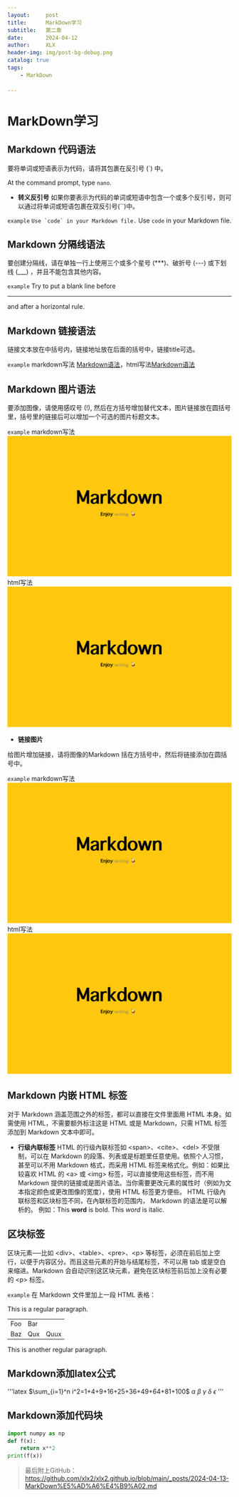 ```yaml
---
layout:     post
title:      MarkDown学习
subtitle:   第二章
date:       2024-04-12
author:     XLX
header-img: img/post-bg-debug.png
catalog: true
tags:
    - MarkDown

---
```



# MarkDown学习


## Markdown 代码语法
要将单词或短语表示为代码，请将其包裹在反引号 (`) 中。

At the command prompt, type `nano`.

- **转义反引号**
如果你要表示为代码的单词或短语中包含一个或多个反引号，则可以通过将单词或短语包裹在双反引号(``)中。

`example`
``Use `code` in your Markdown file.``	Use `code` in your Markdown file.


## Markdown 分隔线语法
要创建分隔线，请在单独一行上使用三个或多个星号 (***)、破折号 (---) 或下划线 (___) ，并且不能包含其他内容。

`example`
Try to put a blank line before

---

and after a horizontal rule.


## Markdown 链接语法
链接文本放在中括号内，链接地址放在后面的括号中，链接title可选。

`example`
markdown写法 [Markdown语法](https://markdown.com.cn "最好的markdown教程")，html写法<a href="https://markdown.com.cn" title="最好的markdown教程">Markdown语法</a>


## Markdown 图片语法
要添加图像，请使用感叹号 (!), 然后在方括号增加替代文本，图片链接放在圆括号里，括号里的链接后可以增加一个可选的图片标题文本。

`example`
markdown写法 ![富士山](/img/post-bg-markdown.png "Mount Fuji")html写法<img src="/img/post-bg-markdown.png" alt="Mount Fuji" title="Mount Fuji"/>

- **链接图片**

给图片增加链接，请将图像的Markdown 括在方括号中，然后将链接添加在圆括号中。

`example`
markdown写法 [![Mount Fuji](/img/post-bg-markdown.png "markdown教程")](https://markdown.com.cn)
html写法<a href="https://markdown.com.cn"><img src="/img/post-bg-markdown.png" alt="Mount Fuji" title="Mount Fuji"/></a>


## Markdown 内嵌 HTML 标签
对于 Markdown 涵盖范围之外的标签，都可以直接在文件里面用 HTML 本身。如需使用 HTML，不需要额外标注这是 HTML 或是 Markdown，只需 HTML 标签添加到 Markdown 文本中即可。

- **行级內联标签**
HTML 的行级內联标签如 \<span>、\<cite>、\<del> 不受限制，可以在 Markdown 的段落、列表或是标题里任意使用。依照个人习惯，甚至可以不用 Markdown 格式，而采用 HTML 标签来格式化。例如：如果比较喜欢 HTML 的 \<a> 或 \<img> 标签，可以直接使用这些标签，而不用 Markdown 提供的链接或是图片语法。当你需要更改元素的属性时（例如为文本指定颜色或更改图像的宽度），使用 HTML 标签更方便些。
HTML 行级內联标签和区块标签不同，在內联标签的范围内， Markdown 的语法是可以解析的。
例如：This **word** is bold. This <em>word</em> is italic.


## 区块标签
区块元素──比如 \<div>、\<table>、\<pre>、\<p> 等标签，必须在前后加上空行，以便于内容区分。而且这些元素的开始与结尾标签，不可以用 tab 或是空白来缩进。Markdown 会自动识别这区块元素，避免在区块标签前后加上没有必要的 \<p> 标签。

`example`
在 Markdown 文件里加上一段 HTML 表格：

This is a regular paragraph.
<table>
    <tr>
        <td>Foo</td>
        <td>Bar</td>
    </tr>
    <tr>
        <td>Baz</td>
        <td>Qux</td>
        <td>Quux</td>
    </tr>
</table>
This is another regular paragraph.


## Markdown添加latex公式
'''latex
$\sum_{i=1}^n i^2=1+4+9+16+25+36+49+64+81+100$
$\alpha$ $\beta$ $\gamma$ $\delta$ $\epsilon$
'''

## Markdown添加代码块
```python
import numpy as np
def f(x):
    return x**2
print(f(x))
```




>最后附上GitHub：<https://github.com/xlx2/xlx2.github.io/blob/main/_posts/2024-04-13-MarkDown%E5%AD%A6%E4%B9%A02.md>
